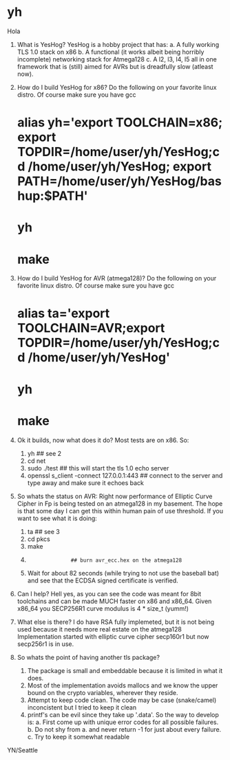 yh
==
Hola

1. What is YesHog?
   YesHog is a hobby project that has:
   a. A fully working TLS 1.0 stack on x86
   b. A functional (it works albeit being horribly incomplete) networking stack for Atmega128
   c. A l2, l3, l4, l5 all in one framework that is (still) aimed for AVRs but is dreadfully slow (atleast now).
   
2. How do I build YesHog for x86?
   Do the following on your favorite linux distro. Of course make sure you have gcc
      # alias yh='export TOOLCHAIN=x86; export TOPDIR=/home/user/yh/YesHog;cd /home/user/yh/YesHog; export PATH=/home/user/yh/YesHog/bashup:$PATH'
      # yh
      # make

3. How do I build YesHog for AVR (atmega128)?
   Do the following on your favorite linux distro. Of course make sure you have gcc
      # alias ta='export TOOLCHAIN=AVR;export TOPDIR=/home/user/yh/YesHog;cd /home/user/yh/YesHog'
      # yh
      # make

4. Ok it builds, now what does it do?
   Most tests are on x86. So:
   1. yh          ## see 2
   2. cd net
   3. sudo ./test ## this will start the tls 1.0 echo server
   4. openssl s_client -connect 127.0.0.1:443 ## connect to the server and type away and make sure it echoes back
   
5. So whats the status on AVR:
   Right now performance of Elliptic Curve Cipher in Fp is being tested on an atmega128 in my basement. The hope is that some day I can get this within human pain of use threshold.
   If you want to see what it is doing:
   1. ta ## see 3
   2. cd pkcs
   3. make
   4.                   ## burn avr_ecc.hex on the atmega128
   5. Wait for about 82 seconds (while trying to not use the baseball bat) and see that the ECDSA signed certificate is verified.

6. Can I help?
   Hell yes, as you can see the code was meant for 8bit toolchains and can be made MUCH faster on x86 and x86_64.
   Given x86_64 you SECP256R1 curve modulus is 4 * size_t (yumm!)

7. What else is there?
   I do have RSA fully implemeted, but it is not being used because it needs more real estate on the atmega128
   Implementation started with elliptic curve cipher secp160r1 but now secp256r1 is in use.

8. So whats the point of having another tls package?
   1. The package is small and embeddable because it is limited in what it does.
   1. Most of the implementation avoids mallocs and we know the upper bound on the crypto variables, wherever they reside.
   2. Attempt to keep code clean. The code may be case (snake/camel) inconcistent but I tried to keep it clean
   3. printf's can be evil since they take up '.data'. So the way to develop is:
      a. First come up with unique error codes for all possible failures.
      b. Do not shy from a. and never return -1 for just about every failure.
      c. Try to keep it somewhat readable


YN/Seattle



